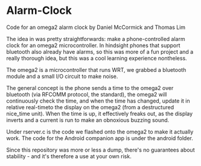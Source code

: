 # Alarm-Clock
Code for an omega2 alarm clock by Daniel McCormick and Thomas Lim

The idea in was pretty straightforwards: make a phone-controlled alarm clock for an omega2 microcontroller. In hindsight phones that support bluetooth also  already have alarms, so this was more of a fun project and a really thorough idea,  but this was a cool learning experience nontheless.

The omega2 is a microcontroller that runs WRT, we grabbed a bluetooth module and a small I/O circuit to make noise.

The general concept is the phone sends a time to the omega2 over bluetooth (via RFCOMM protocol, the standard), the omega2 will continuously check the time, and when the time has changed, update it in relative real-timeto the display on the omega2 (from a destructured nice\_time unit). When the time is up, it effectively freaks out, as the display inverts and a current is run to make an obnoxious buzzing sound.

Under rserver.c is the code we flashed onto the omega2 to make it actually work. The code for the Android companion app is under the android folder.

Since this repository was more or less a dump, there's no guarantees about stability - and it's therefore a use at your own risk. 
